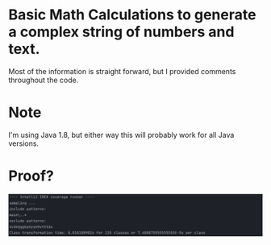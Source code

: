 # Basic Math Calculations to generate a complex string of numbers and text.

Most of the information is straight forward, but I provided comments throughout the code.

# Note

I'm using Java 1.8, but either way this will probably work for all Java versions.

# Proof?

![img.png](img.png)

